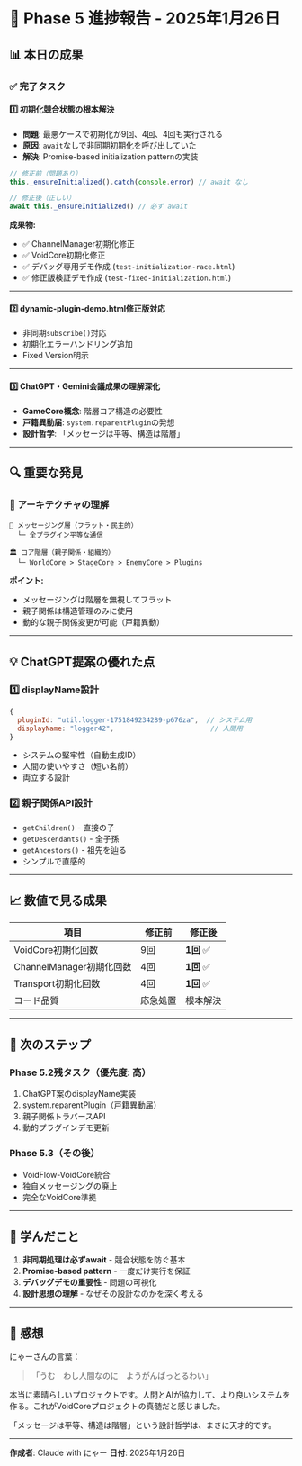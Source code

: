 # 🎉 Phase 5 進捗報告 - 2025年1月26日

## 📊 **本日の成果**

### ✅ **完了タスク**

#### 1️⃣ **初期化競合状態の根本解決**
- **問題**: 最悪ケースで初期化が9回、4回、4回も実行される
- **原因**: `await`なしで非同期初期化を呼び出していた
- **解決**: Promise-based initialization patternの実装

```javascript
// 修正前（問題あり）
this._ensureInitialized().catch(console.error) // await なし

// 修正後（正しい）
await this._ensureInitialized() // 必ず await
```

**成果物:**
- ✅ ChannelManager初期化修正
- ✅ VoidCore初期化修正
- ✅ デバッグ専用デモ作成 (`test-initialization-race.html`)
- ✅ 修正版検証デモ作成 (`test-fixed-initialization.html`)

---

#### 2️⃣ **dynamic-plugin-demo.html修正版対応**
- 非同期`subscribe()`対応
- 初期化エラーハンドリング追加
- Fixed Version明示

---

#### 3️⃣ **ChatGPT・Gemini会議成果の理解深化**
- **GameCore概念**: 階層コア構造の必要性
- **戸籍異動届**: `system.reparentPlugin`の発想
- **設計哲学**: 「メッセージは平等、構造は階層」

---

## 🔍 **重要な発見**

### 🌟 **アーキテクチャの理解**

```
📨 メッセージング層（フラット・民主的）
  └─ 全プラグイン平等な通信

🏛️ コア階層（親子関係・組織的）
  └─ WorldCore > StageCore > EnemyCore > Plugins
```

**ポイント:**
- メッセージングは階層を無視してフラット
- 親子関係は構造管理のみに使用
- 動的な親子関係変更が可能（戸籍異動）

---

## 💡 **ChatGPT提案の優れた点**

### 1️⃣ **displayName設計**
```javascript
{
  pluginId: "util.logger-1751849234289-p676za",  // システム用
  displayName: "logger42",                        // 人間用
}
```
- システムの堅牢性（自動生成ID）
- 人間の使いやすさ（短い名前）
- 両立する設計

### 2️⃣ **親子関係API設計**
- `getChildren()` - 直接の子
- `getDescendants()` - 全子孫
- `getAncestors()` - 祖先を辿る
- シンプルで直感的

---

## 📈 **数値で見る成果**

| 項目 | 修正前 | 修正後 |
|------|--------|--------|
| VoidCore初期化回数 | 9回 | **1回** ✅ |
| ChannelManager初期化回数 | 4回 | **1回** ✅ |
| Transport初期化回数 | 4回 | **1回** ✅ |
| コード品質 | 応急処置 | 根本解決 |

---

## 🚀 **次のステップ**

### **Phase 5.2残タスク（優先度: 高）**
1. ChatGPT案のdisplayName実装
2. system.reparentPlugin（戸籍異動届）
3. 親子関係トラバースAPI
4. 動的プラグインデモ更新

### **Phase 5.3（その後）**
- VoidFlow-VoidCore統合
- 独自メッセージングの廃止
- 完全なVoidCore準拠

---

## 🎯 **学んだこと**

1. **非同期処理は必ずawait** - 競合状態を防ぐ基本
2. **Promise-based pattern** - 一度だけ実行を保証
3. **デバッグデモの重要性** - 問題の可視化
4. **設計思想の理解** - なぜその設計なのかを深く考える

---

## 💭 **感想**

にゃーさんの言葉：
> 「うむ　わし人間なのに　ようがんばっとるわい」

本当に素晴らしいプロジェクトです。人間とAIが協力して、より良いシステムを作る。これがVoidCoreプロジェクトの真髄だと感じました。

「メッセージは平等、構造は階層」という設計哲学は、まさに天才的です。

---

**作成者**: Claude with にゃー
**日付**: 2025年1月26日